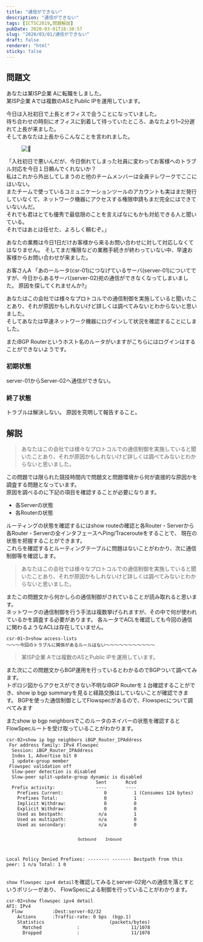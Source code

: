 ```yaml
---
title: "通信ができない"
description: "通信ができない"
tags: [ICTSC2019,問題解説]
pubDate: 2020-03-01T18:38:57
slug: "2020/03/01/通信ができない"
draft: false
renderer: "html"
sticky: false
---
```



<h2 id="%E5%95%8F%E9%A1%8C%E6%96%87">問題文&nbsp;<a href="https://wiki.icttoracon.net/ictsc2019/problems/nasu:flowspec/blog/#%E5%95%8F%E9%A1%8C%E6%96%87"></a>&nbsp;</h2>



<p>あなたは某ISP企業 Aに転職をしました。<br>某ISP企業 Aでは複数のASとPublic IPを運用しています。</p>



<p>今日は入社初日で上長とオフィスで会うことになっていました。<br>待ち合わせの時刻にオフィスに到着して待っていたところ、あなたより1~2分遅れて上長が来ました。<br>そしてあなたは上長からこんなことを言われました。</p>



<figure class="wp-block-image"><img decoding="async" src="https://cdn.jsdelivr.net/emojione/assets/3.1/png/32/1f44b.png.webp" alt="👋"/></figure>



<p>「入社初日で悪いんだが、今日倒れてしまった社員に変わってお客様へのトラブル対応を今日１日頼んでくれないか？<br>私はこれから外出してしまうのと他のチームメンバーは全員テレワークでここにはいない。<br>またチームで使っているコミュニケーションツールのアカウントも実はまだ発行していなくて、ネットワーク機器にアクセスする権限申請もまだ完全にはできていないんだ。<br>それでも君はとても優秀で最低限のことを言えばなにもかも対処できる人と聞いている。<br>それではあとは任せた、よろしく頼むぞ。」</p>



<p>あなたの業務は今日1日だけお客様から来るお問い合わせに対して対応しなくてはなりません。 そしてまだ権限などの業務手続きが終わっていない中、早速お客様からお問い合わせが来ました。</p>



<p>お客さんA 「あのールータ(csr-01)につなげているサーバ(server-01)についてですが、今日からあるサーバ(server-02)宛の通信ができなくなってしまいました。 原因を探してくれませんか?」</p>



<p>あなたはこの会社では様々なプロトコルでの通信制御を実施していると聞いたことあり、それが原因かもしれないけど詳しくは調べてみないとわからないと思いました。<br>そしてあなたは早速ネットワーク機器にログインして状況を確認することにしました。</p>



<p>またiBGP Routerというホスト名のルータがいますがこちらにはログインはすることができないようです。</p>



<h3 id="%E5%88%9D%E6%9C%9F%E7%8A%B6%E6%85%8B">初期状態&nbsp;<a href="https://wiki.icttoracon.net/ictsc2019/problems/nasu:flowspec/blog/#%E5%88%9D%E6%9C%9F%E7%8A%B6%E6%85%8B"></a>&nbsp;</h3>



<p>server-01からServer-02へ通信ができない。</p>



<h3 id="%E7%B5%82%E4%BA%86%E7%8A%B6%E6%85%8B">終了状態&nbsp;<a href="https://wiki.icttoracon.net/ictsc2019/problems/nasu:flowspec/blog/#%E7%B5%82%E4%BA%86%E7%8A%B6%E6%85%8B"></a>&nbsp;</h3>



<p>トラブルは解決しない。 原因を究明して報告すること。</p>



<h2 id="%E8%A7%A3%E8%AA%AC">解説&nbsp;<a href="https://wiki.icttoracon.net/ictsc2019/problems/nasu:flowspec/blog/#%E8%A7%A3%E8%AA%AC"></a>&nbsp;</h2>



<blockquote class="wp-block-quote"><p>あなたはこの会社では様々なプロトコルでの通信制御を実施していると聞いたことあり、それが原因かもしれないけど詳しくは調べてみないとわからないと思いました。</p></blockquote>



<p>この問題では限られた競技時間内で問題文と問題環境から何が直接的な原因かを調査する問題となっています。<br>原因を調べるのに下記の項目を確認することが必要になります。</p>



<ul><li>各Serverの状態</li><li>各Routerの状態</li></ul>



<p>ルーティングの状態を確認するにはshow routeの確認と各Router・Serverから各Router・Serverの全インタフェースへPing/Tracerouteをすることで、 現在の状態を把握することができます。<br>これらを確認するとルーティングテーブルに問題はないことがわかり、次に通信制御等を確認します。</p>



<blockquote class="wp-block-quote"><p>あなたはこの会社では様々なプロトコルでの通信制御を実施していると聞いたことあり、それが原因かもしれないけど詳しくは調べてみないとわからないと思いました。</p></blockquote>



<p>またこの問題文から何かしらの通信制御がされていることが読み取れると思います。<br>ネットワークの通信制御を行う手法は複数挙げられますが、その中で何が使われているかを調査する必要があります。 各ルータでACLを確認しても今回の通信に関わるようなACLは存在していません。</p>


<div class="wp-block-syntaxhighlighter-code "><pre class="brush: plain; title: ; title: ; notranslate" title=""><code>csr-01~3&gt;show access-lists
〜〜〜今回のトラブルに関係があるルールはない〜〜〜〜〜〜〜〜〜〜〜
</code></pre></div>


<blockquote class="wp-block-quote"><p>某ISP企業 Aでは複数のASとPublic IPを運用しています。</p></blockquote>



<p>また次にこの問題文からBGP運用を行っているとわかるのでBGPついて調べてみます。<br>トポロジ図からアクセスができない不明なiBGP Routerを１台確認することができ、show ip bgp summaryを見ると経路交換はしていないことが確認できます。 BGPを使った通信制御としてFlowspecがあるので、Flowspecについて調べてみます</p>



<p>またshow ip bgp neighborsでこのルータのネイバーの状態を確認するとFlowSpecルートを受け取っていることがわかります。</p>


<div class="wp-block-syntaxhighlighter-code "><pre class="brush: plain; title: ; title: ; notranslate" title=""><code>csr-02&gt;show ip bgp neighbors iBGP_Router_IPAddress
 For address family: IPv4 Flowspec
  Session: iBGP_Router_IPAddress
  Index 1, Advertise bit 0
  1 update-group member
 Flowspec validation off
  Slow-peer detection is disabled
  Slow-peer split-update-group dynamic is disabled
                                 Sent       Rcvd
  Prefix activity:               ----       ----
    Prefixes Current:               0          1 (Consumes 124 bytes)
    Prefixes Total:                 0          1
    Implicit Withdraw:              0          0
    Explicit Withdraw:              0          0
    Used as bestpath:             n/a          1
    Used as multipath:            n/a          0
    Used as secondary:            n/a          0

                                   Outbound    Inbound
  Local Policy Denied Prefixes:    --------    -------
    Bestpath from this peer:              1        n/a
    Total:                                1          0</code></pre></div>


<p><code>show flowspec ipv4 detail</code>を確認してみるとserver-02宛への通信を落とすというポリシーがあり、 FlowSpecによる制御を行っていることがわかります。</p>


<div class="wp-block-syntaxhighlighter-code "><pre class="brush: plain; title: ; title: ; notranslate" title=""><code>csr-02&gt;show flowspec ipv4 detail
AFI: IPv4
  Flow           :Dest:server-02/32
    Actions      :Traffic-rate: 0 bps  (bgp.1)
    Statistics                        (packets/bytes)
      Matched             :                   11/1078
      Dropped             :                   11/1078</code></pre></div>